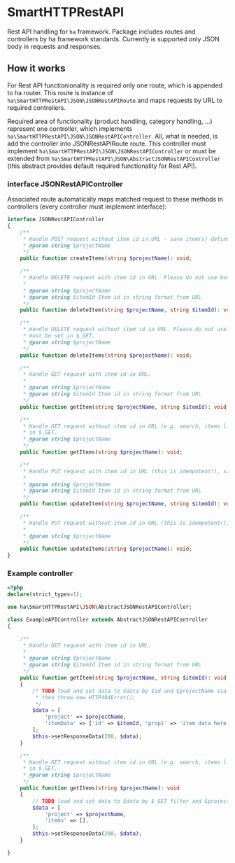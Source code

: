 # SmartHTTPRestAPI
Rest API handling for `ha` framework. Package includes routes and controllers by ha framework standards. Currently is supported only JSON body in requests and responses.

## How it works
For Rest API functionionality is required only one route, which is appended to ha router. This route is instance of `ha\SmartHTTPRestAPI\JSON\JSONRestAPIRoute` and maps requests by URL to required controllers.

Required area of functionality (product handling, category handling, ...) represent one controller, which implements `ha\SmartHTTPRestAPI\JSON\JSONRestAPIController`. All, what is needed, is add the controller into JSONRestAPIRoute route. This controller must implement `ha\SmartHTTPRestAPI\JSON\JSONRestAPIController` or must be extended from `ha\SmartHTTPRestAPI\JSON\AbstractJSONRestAPIController` (this abstract provides default required functionality for Rest API).


### interface JSONRestAPIController
Associated route automatically maps matched request to these methods in controllers (every controller must implement interface):

```php
interface JSONRestAPIController
{
    /**
     * Handle POST request without item id in URL - save item(s) defined in request body.
     * @param string $projectName
     */
    public function createItems(string $projectName): void;

    /**
     * Handle DELETE request with item id in URL. Please do not use body in your request.
     *
     * @param string $projectName
     * @param string $itemId Item id in string format from URL
     */
    public function deleteItem(string $projectName, string $itemId): void;

    /**
     * Handle DELETE request without item id in URL. Please do not use body in your request. Specification to delete
     * must be set in $_GET.
     * @param string $projectName
     */
    public function deleteItems(string $projectName): void;

    /**
     * Handle GET request with item id in URL.
     *
     * @param string $projectName
     * @param string $itemId Item id in string format from URL
     */
    public function getItem(string $projectName, string $itemId): void;

    /**
     * Handle GET request without item id in URL (e.g. search, items list, ...). Specification and filter must be set
     * in $_GET.
     * @param string $projectName
     */
    public function getItems(string $projectName): void;

    /**
     * Handle PUT request with item id in URL (this is idempotent!), save data from request body.
     *
     * @param string $projectName
     * @param string $itemId Item id in string format from URL
     */
    public function updateItem(string $projectName, string $itemId): void;

    /**
     * Handle PUT request without item id in URL (this is idempotent!), save data from request body.
     *
     * @param string $projectName
     */
    public function updateItems(string $projectName): void;
}
```

### Example controller

```php
<?php
declare(strict_types=1);

use ha\SmartHTTPRestAPI\JSON\AbstractJSONRestAPIController;

class ExampleAPIController extends AbstractJSONRestAPIController
{

    /**
     * Handle GET request with item id in URL.
     *
     * @param string $projectName
     * @param string $itemId Item id in string format from URL
     */
    public function getItem(string $projectName, string $itemId): void
    {
        /* TODO load and set data to $data by $id and $projectName via associated service, if item does not exists,
         * then throw new HTTP404Error();
         */
        $data = [
            'project' => $projectName,
            'itemData' => ['id' => $itemId, 'prop1' => 'item data here', 'prop2' => 'other item data here']
        ];
        $this->setResponseData(200, $data);
    }

    /**
     * Handle GET request without item id in URL (e.g. search, items list, ...). Specification and filter must be set
     * in $_GET.
     * @param string $projectName
     */
    public function getItems(string $projectName): void
    {
        // TODO load and set data to $data by $_GET filter and $projectName via associated service
        $data = [
            'project' => $projectName,
            'items' => [],
        ];
        $this->setResponseData(200, $data);
    }

}

```